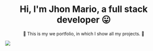 <h1 align="center">Hi, I'm Jhon Mario, a full stack developer <span>&#128539</sapn></h1>
<p align="center"><span>&#128075</span> This is my we portfolio, in which I show all my projects. <span>&#128170</span></p>
<img src='https://midu.dev/images/wallpapers/web-technologies-4k-wallpaper.png'/>
